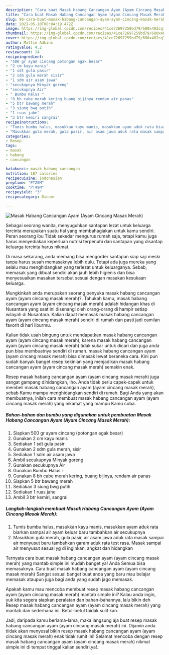 ```yaml
---
description: "Cara buat Masak Habang Cancangan Ayam (Ayam Cincang Masak Merah) yang sedap Untuk Jualan"
title: "Cara buat Masak Habang Cancangan Ayam (Ayam Cincang Masak Merah) yang sedap Untuk Jualan"
slug: 96-cara-buat-masak-habang-cancangan-ayam-ayam-cincang-masak-merah-yang-sedap-untuk-jualan
date: 2021-05-10T08:04:19.472Z
image: https://img-global.cpcdn.com/recipes/41ce72697259bd79/680x482cq70/masak-habang-cancangan-ayam-ayam-cincang-masak-merah-foto-resep-utama.jpg
thumbnail: https://img-global.cpcdn.com/recipes/41ce72697259bd79/680x482cq70/masak-habang-cancangan-ayam-ayam-cincang-masak-merah-foto-resep-utama.jpg
cover: https://img-global.cpcdn.com/recipes/41ce72697259bd79/680x482cq70/masak-habang-cancangan-ayam-ayam-cincang-masak-merah-foto-resep-utama.jpg
author: Mattie Adkins
ratingvalue: 4.2
reviewcount: 14
recipeingredient:
- "500 gr ayam cincang potongan agak besar"
- "2 cm kayu manis"
- "1 sdt gula pasir"
- "2 sdm gula merah sisir"
- "1 sdm air asam jawa"
- "secukupnya Minyak goreng"
- "secukupnya Air"
- " Bumbu Halus "
- "8 bh cabe merah kering buang bijinya rendam air panas"
- "5 btr bawang merah"
- "3 siung bwg putih"
- "1 ruas jahe"
- "3 btr kemiri sangrai"
recipeinstructions:
- "Tumis bumbu halus, masukkan kayu manis, masukkan ayam aduk rata biarkan sampai air ayam keluar baru tambahkan air secukupnya"
- "Masukkan gula merah, gula pasir, air asam jawa aduk rata masak sampai air menyusut baru tambahkan garam aduk rata test rasa. Masak sampai air menyusut sesuai yg di inginkan, angkat dan hidangkan"
categories:
- Resep
tags:
- masak
- habang
- cancangan

katakunci: masak habang cancangan 
nutrition: 187 calories
recipecuisine: Indonesian
preptime: "PT20M"
cooktime: "PT49M"
recipeyield: "3"
recipecategory: Dinner

---
```



![Masak Habang Cancangan Ayam (Ayam Cincang Masak Merah)](https://img-global.cpcdn.com/recipes/41ce72697259bd79/680x482cq70/masak-habang-cancangan-ayam-ayam-cincang-masak-merah-foto-resep-utama.jpg)

Sebagai seorang wanita, menyuguhkan santapan lezat untuk keluarga tercinta merupakan suatu hal yang membahagiakan untuk kamu sendiri. Peran seorang ibu Tidak sekedar mengurus rumah saja, tetapi kamu juga harus menyediakan keperluan nutrisi terpenuhi dan santapan yang disantap keluarga tercinta harus nikmat.

Di masa  sekarang, anda memang bisa mengorder santapan siap saji meski tanpa harus susah memasaknya lebih dulu. Tetapi ada juga mereka yang selalu mau menghidangkan yang terlezat untuk keluarganya. Sebab, memasak yang dibuat sendiri akan jauh lebih higienis dan bisa menyesuaikan masakan tersebut sesuai dengan masakan kesukaan keluarga. 



Mungkinkah anda merupakan seorang penyuka masak habang cancangan ayam (ayam cincang masak merah)?. Tahukah kamu, masak habang cancangan ayam (ayam cincang masak merah) adalah hidangan khas di Nusantara yang saat ini disenangi oleh orang-orang di hampir setiap wilayah di Nusantara. Kalian dapat memasak masak habang cancangan ayam (ayam cincang masak merah) sendiri di rumah dan pasti jadi camilan favorit di hari liburmu.

Kalian tidak usah bingung untuk mendapatkan masak habang cancangan ayam (ayam cincang masak merah), karena masak habang cancangan ayam (ayam cincang masak merah) tidak sukar untuk dicari dan juga anda pun bisa membuatnya sendiri di rumah. masak habang cancangan ayam (ayam cincang masak merah) bisa dimasak lewat beraneka cara. Kini pun sudah banyak banget resep kekinian yang menjadikan masak habang cancangan ayam (ayam cincang masak merah) semakin enak.

Resep masak habang cancangan ayam (ayam cincang masak merah) juga sangat gampang dihidangkan, lho. Anda tidak perlu capek-capek untuk membeli masak habang cancangan ayam (ayam cincang masak merah), sebab Kamu mampu menghidangkan sendiri di rumah. Bagi Anda yang akan membuatnya, inilah cara membuat masak habang cancangan ayam (ayam cincang masak merah) yang nikamat yang mampu Kamu coba.

<!--inarticleads1-->

##### Bahan-bahan dan bumbu yang digunakan untuk pembuatan Masak Habang Cancangan Ayam (Ayam Cincang Masak Merah):

1. Siapkan 500 gr ayam cincang (potongan agak besar)
1. Gunakan 2 cm kayu manis
1. Sediakan 1 sdt gula pasir
1. Gunakan 2 sdm gula merah, sisir
1. Sediakan 1 sdm air asam jawa
1. Ambil secukupnya Minyak goreng
1. Gunakan secukupnya Air
1. Gunakan  Bumbu Halus :
1. Gunakan 8 bh cabe merah kering, buang bijinya, rendam air panas
1. Siapkan 5 btr bawang merah
1. Sediakan 3 siung bwg putih
1. Sediakan 1 ruas jahe
1. Ambil 3 btr kemiri, sangrai




<!--inarticleads2-->

##### Langkah-langkah membuat Masak Habang Cancangan Ayam (Ayam Cincang Masak Merah):

1. Tumis bumbu halus, masukkan kayu manis, masukkan ayam aduk rata biarkan sampai air ayam keluar baru tambahkan air secukupnya
1. Masukkan gula merah, gula pasir, air asam jawa aduk rata masak sampai air menyusut baru tambahkan garam aduk rata test rasa. Masak sampai air menyusut sesuai yg di inginkan, angkat dan hidangkan




Ternyata cara buat masak habang cancangan ayam (ayam cincang masak merah) yang mantab simple ini mudah banget ya! Anda Semua bisa memasaknya. Cara buat masak habang cancangan ayam (ayam cincang masak merah) Sangat sesuai banget buat anda yang baru mau belajar memasak ataupun juga bagi anda yang sudah jago memasak.

Apakah kamu mau mencoba membuat resep masak habang cancangan ayam (ayam cincang masak merah) mantab simple ini? Kalau anda ingin, yuk kita segera siapkan peralatan dan bahan-bahannya, lalu bikin deh Resep masak habang cancangan ayam (ayam cincang masak merah) yang mantab dan sederhana ini. Betul-betul taidak sulit kan. 

Jadi, daripada kamu berlama-lama, maka langsung aja buat resep masak habang cancangan ayam (ayam cincang masak merah) ini. Dijamin anda tiidak akan menyesal bikin resep masak habang cancangan ayam (ayam cincang masak merah) enak tidak rumit ini! Selamat mencoba dengan resep masak habang cancangan ayam (ayam cincang masak merah) nikmat simple ini di tempat tinggal kalian sendiri,ya!.

